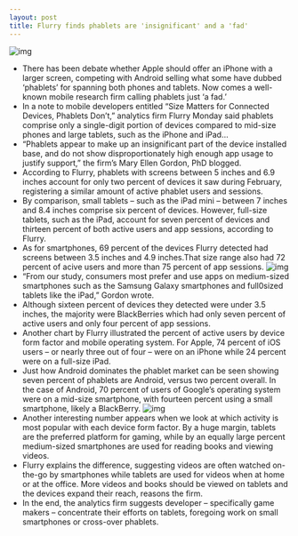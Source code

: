 ```yaml
---
layout: post
title: Flurry finds phablets are 'insignificant' and a 'fad'
---
```

![img](http://media.idownloadblog.com/wp-content/uploads/2013/02/Making-phone-call-on-Samsung-Galaxy-Note-8.jpg)
* There has been debate whether Apple should offer an iPhone with a larger screen, competing with Android selling what some have dubbed ‘phablets’ for spanning both phones and tablets. Now comes a well-known mobile research firm calling phablets just ‘a fad.’
* In a note to mobile developers entitled “Size Matters for Connected Devices, Phablets Don’t,” analytics firm Flurry Monday said phablets comprise only a single-digit portion of devices compared to mid-size phones and large tablets, such as the iPhone and iPad…
* “Phablets appear to make up an insignificant part of the device installed base, and do not show disproportionately high enough app usage to justify support,” the firm’s Mary Ellen Gordon, PhD blogged.
* According to Flurry, phablets with screens between 5 inches and 6.9 inches account for only two percent of devices it saw during February, registering a similar amount of active phablet users and sessions.
* By comparison, small tablets – such as the iPad mini – between 7 inches and 8.4 inches comprise six percent of devices. However, full-size tablets, such as the iPad, account for seven percent of devices and thirteen percent of both active users and app sessions, according to Flurry.
* As for smartphones, 69 percent of the devices Flurry detected had screens between 3.5 inches and 4.9 inches.That size range also had 72 percent of acive users and more than 75 percent of app sessions.
![img](http://media.idownloadblog.com/wp-content/uploads/2013/04/device-dist-flurry.png)
* “From our study, consumers most prefer and use apps on medium-sized smartphones such as the Samsung Galaxy smartphones and full0sized tablets like the iPad,” Gordon wrote.
* Although sixteen percent of devices they detected were under 3.5 inches, the majority were BlackBerries which had only seven percent of active users and only four percent of app sessions.
* Another chart by Flurry illustrated the percent of active users by device form factor and mobile operating system. For Apple, 74 percent of iOS users – or nearly three out of four – were on an iPhone while 24 percent were on a full-size iPad.
* Just how Android dominates the phablet market can be seen showing seven percent of phablets are Android, versus two percent overall. In the case of Android, 70 percent of users of Google’s operating system were on a mid-size smartphone, with fourteen percent using a small smartphone, likely a BlackBerry.
![img](http://media.idownloadblog.com/wp-content/uploads/2013/04/flurry-device-size-os.png)
* Another interesting number appears when we look at which activity is most popular with each device form factor. By a huge margin, tablets are the preferred platform for gaming, while by an equally large percent medium-sized smartphones are used for reading books and viewing videos.
* Flurry explains the difference, suggesting videos are often watched on-the-go by smartphones while tablets are used for videos when at home or at the office. More videos and books should be viewed on tablets and the devices expand their reach, reasons the firm.
* In the end, the analytics firm suggests developer – specifically game makers – concentrate their efforts on tablets, foregoing work on small smartphones or cross-over phablets.

